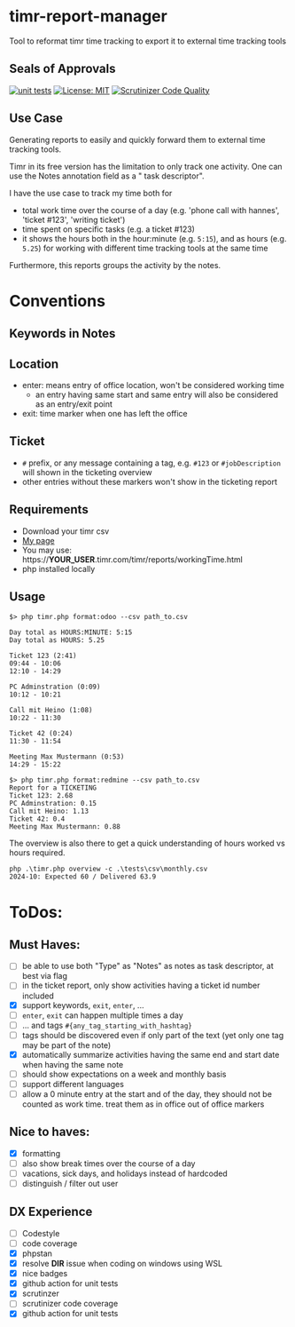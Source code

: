 # timr-report-manager

Tool to reformat timr time tracking to export it to external time tracking tools

## Seals of Approvals

[![unit tests](https://github.com/k0pernikus/timr-report-manager/actions/workflows/php.yml/badge.svg)](https://github.com/k0pernikus/timr-report-manager/actions/workflows/php.yml)
[![License: MIT](https://img.shields.io/badge/License-MIT-yellow.svg)](https://opensource.org/licenses/MIT)
[![Scrutinizer Code Quality](https://scrutinizer-ci.com/g/k0pernikus/timr-report-manager/badges/quality-score.png?b=main)](https://scrutinizer-ci.com/g/k0pernikus/timr-report-manager/?branch=main)

## Use Case

Generating reports to easily and quickly forward them to external time tracking tools.

Timr in its free version has the limitation to only track one activity. One can use the Notes annotation field as a "
task descriptor".

I have the use case to track my time both for

- total work time over the course of a day (e.g. 'phone call with hannes', 'ticket #123', 'writing ticket')
- time spent on specific tasks (e.g. a ticket #123)
- it shows the hours both in the hour:minute (e.g. `5:15`), and as hours (e.g. `5.25`) for working with different time
  tracking tools at the same time

Furthermore, this reports groups the activity by the notes.

# Conventions

## Keywords in Notes

## Location

- enter: means entry of office location, won't be considered working time
    - an entry having same start and same entry will also be considered as an entry/exit point
- exit: time marker when one has left the office

## Ticket

- `#` prefix, or any message containing a tag, e.g. `#123` or `#jobDescription` will shown in the ticketing overview
- other entries without these markers won't show in the ticketing report

## Requirements

- Download your timr csv
- [My page](https://kopernikus.timr.com/timr/reports/workingTime.html)
- You may use: https://__YOUR_USER__.timr.com/timr/reports/workingTime.html
- php installed locally

## Usage

```
$> php timr.php format:odoo --csv path_to.csv

Day total as HOURS:MINUTE: 5:15
Day total as HOURS: 5.25

Ticket 123 (2:41)
09:44 - 10:06
12:10 - 14:29

PC Adminstration (0:09)
10:12 - 10:21

Call mit Heino (1:08)
10:22 - 11:30

Ticket 42 (0:24)
11:30 - 11:54

Meeting Max Mustermann (0:53)
14:29 - 15:22
```

```
$> php timr.php format:redmine --csv path_to.csv
Report for a TICKETING
Ticket 123: 2.68
PC Adminstration: 0.15
Call mit Heino: 1.13
Ticket 42: 0.4
Meeting Max Mustermann: 0.88
```

The overview is also there to get a quick understanding of hours worked vs hours required.

```
php .\timr.php overview -c .\tests\csv\monthly.csv
2024-10: Expected 60 / Delivered 63.9
```

# ToDos:

## Must Haves:

- [ ] be able to use both "Type" as "Notes" as notes as task descriptor, at best via flag
- [ ] in the ticket report, only show activities having a ticket id number included
- [x] support keywords, `exit`, `enter`, ...
- [ ] `enter`, `exit` can happen multiple times a day
- [ ] ... and tags `#{any_tag_starting_with_hashtag}`
- [ ] tags should be discovered even if only part of the text (yet only one tag may be part of the note)
- [x] automatically summarize activities having the same end and start date when having the same note
- [ ] should show expectations on a week and monthly basis
- [ ] support different languages
- [ ] allow a 0 minute entry at the start and of the day, they should not be counted as work time. treat them as in office out of office markers

## Nice to haves:

- [x] formatting
- [ ] also show break times over the course of a day
- [ ] vacations, sick days, and holidays instead of hardcoded
- [ ] distinguish / filter out user

## DX Experience

- [ ] Codestyle
- [ ] code coverage
- [x] phpstan
- [x] resolve __DIR__ issue when coding on windows using WSL
- [x] nice badges
- [x] github action for unit tests
- [x] scrutinzer
- [ ] scrutinizer code coverage
- [x] github action for unit tests